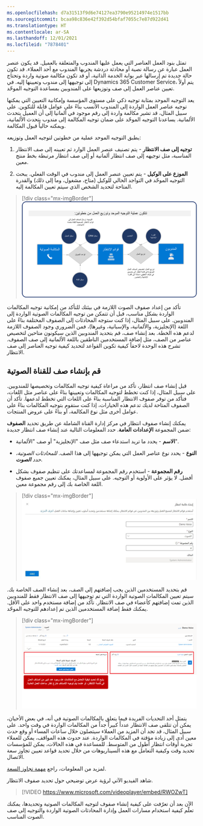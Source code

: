 ```yaml
---
ms.openlocfilehash: d7a31513f9d6e74127ea3790e95214974e1517bb
ms.sourcegitcommit: bcaa98c836e42f392d54bfaf7055c7e87d922d41
ms.translationtype: HT
ms.contentlocale: ar-SA
ms.lasthandoff: 12/01/2021
ms.locfileid: "7878401"
---
```

تمثل بنود العمل العناصر التي يعمل عليها المندوب والمتعلقة بالعميل. قد يكون عنصر العمل عبارة عن رسالة نصية أو محادثة دردشة يجريها المندوب مع أحد العملاء. قد تكون حالة جديدة تم إرسالها عبر بوابة الخدمة الذاتية، أو قد تكون مكالمة صوتية واردة وتحتاج إلى توجيهها إلى مندوب وتعيينها إليه. في Dynamics 365 Customer Service، يتم أولاً تعيين عناصر العمل إلى صف وتوزيعها على المندوبين بمساعدة التوجيه الموحّد. 

يعد التوجيه الموحد بمثابة توجيه ذكي على مستوى المؤسسة وإمكانية التعيين التي يمكنها توجيه عناصر العمل الواردة إلى المندوب الأنسب بناءً على عوامل قابلة للتكوين. على سبيل المثال، قد تشير مكالمة واردة إلى رقم موجود في ألمانيا إلى أن العميل يتحدث الألمانية. يساعدنا التوجيه الموحّد على ضمان توجيه المكالمة إلى مندوب يتحدث الألمانية، ويمكنه حالياً قبول المكالمة. 

يطبق التوجيه الموحد عملية من خطوتين لتوجيه العمل وتوزيعه: 

1.  **توجيه إلى صف الانتظار** - يتم تصنيف عنصر العمل الوارد ثم تعيينه إلى صف الانتظار المناسبة، مثل توجيهه إلى صف انتظار ألمانية أو إلى صف انتظار مرتبطة بخط منتج معين. 
    
1.  **الموزع على الوكيل** - يتم تعيين عنصر العمل إلى مندوب في الوقت الفعلي. يبحث التوجيه الموحّد في التواجد الحالي للوكيل (متاح، مشغول، وما إلى ذلك) والقدرة المتاحة لتحديد الشخص الذي سيتم تعيين المكالمة إليه. 
    
> [!div class="mx-imgBorder"]
> [![رسم تخطيطي لعملية توزيع العمل والتوجيه الموحّد.](../media/routing-overview.png)](../media/routing-overview.png#lightbox)

تأكد من إعداد صفوف الصوت اللازمة في بيئتك للتأكد من إمكانية توجيه المكالمات الواردة بشكل مناسب، قبل أن تتمكن من توجيه المكالمات الصوتية الواردة إلى المندوبين. على سبيل المثال، إذا كنت ستوجه المحادثات إلى الصفوف المختلفة بناءً على اللغة (الإنجليزية، والألمانية، والإسبانية، وغيرها)، فمن الضروري وجود الصفوف اللازمة لدعم هذه الخطة. بعد إنشاء صف، قم بتحديد المندوبين الذين سيكونون متاحين لتخصيص عناصر من الصف، مثل إضافة المستخدمين الناطقين باللغة الألمانية إلى صف الصفوف. تشرح هذه الوحدة لاحقاً كيفية تكوين القواعد لتحديد كيفية توجيه العناصر إلى صف الانتظار. 

## <a name="create-a-queue-for-the-voice-channel"></a>قم بإنشاء صف للقناة الصوتية

قبل إنشاء صف انتظار، تأكد من مراعاة كيفية توجيه المكالمات وتخصيصها للمندوبين. على سبيل المثال، إذا كنت تخطط لتوجيه المكالمات وتعيينها بناءً على عناصر مثل اللغات، فتأكد من توفر صفوف الانتظار المناسبة بناءً على اللغات التي تخطط لدعمها. تأكد أن الصفوف المتاحة لديك تدعم هذه الخيارات، إذا كنت ستقوم بتوجيه المكالمات بناءً على عوامل أخرى مثل نوع المكالمة، أو بناءً على عروض المنتجات. 

يمكنك إنشاء صفوف انتظار في مركز إدارة القناة الشاملة عن طريق تحديد **الصفوف** ضمن المجموعة **الإعدادات العامة**. حدد المعلومات التالية عند إنشاء صف انتظار جديدة:

-   **الاسم** - يحدد ما تريد استدعاء صف مثل صف "الإنجليزية" أو صف "الألمانية".

-   **النوع** - يحدد نوع عناصر العمل التي يمكن توجيهها إلى هذا الصف. *للمحادثات الصوتية، حدد **الصوت**.*

-   **رقم المجموعة** - استخدم رقم المجموعة لمساعدتك على تنظيم صفوف بشكل أفضل. لا يؤثر على الأولوية أو التوجيه. على سبيل المثال، يمكنك تعيين جميع صفوف اللغة الخاصة بك إلى رقم مجموعة معين. 

> [!div class="mx-imgBorder"]
> [![لقطة شاشة للنافذة "إنشاء صف".](../media/create-queue.png)](../media/create-queue.png#lightbox)

قم بتحديد المستخدمين الذين يجب إضافتهم إلى الصف، بعد إنشاء الصف الخاصة بك. سيتم تعيين المكالمات الصوتية الواردة التي تم توجيهها إلى صف الانتظار فقط للمندوبين الذين تمت إضافتهم كأعضاء في صف الانتظار. تأكد من إضافة مستخدم واحد على الأقل. يمكنك فقط إضافة المستخدمين الذين تم إعدادهم للتوجيه الموحّد.

> [!div class="mx-imgBorder"]
> [![لقطة شاشة لـ "صف الصوت" مع إضافة مستخدم.](../media/add-users.png)](../media/add-users.png#lightbox)

يتمثل أحد التحديات الفريدة فيما يتعلق بالمكالمات الصوتية في أنه، في بعض الأحيان، يمكن أن تتلقى صف الانتظار عدداً كبيراً جداً من المكالمات الواردة في وقت واحد.
على سبيل المثال، قد تجد أن المزيد من العملاء سيتصلون خلال ساعات المساء أو وقع حدث معين أدى إلى زيادة مؤقتة في المكالمات الواردة. عند حدوث هذه المواقف، يمكن للعملاء تجربة أوقات انتظار أطول من المتوسط. للمساعدة في هذه الحالات، يمكن للمؤسسات تحديد وقت وكيفية التعامل مع هذه السيناريوهات من خلال تحديد قواعد تعيين تجاوز سعة الاتصال. 

لمزيد من المعلومات، راجع [مهمة تجاوز السعة](/dynamics365/customer-service/voice-channel-call-overflow?azure-portal=true#configure-call-overflow).

شاهد الفيديو الآتي لرؤية عرض توضيحي حول تحديد صفوف الانتظار.

> [!VIDEO https://www.microsoft.com/videoplayer/embed/RWOZwT]

الآن بعد أن تعرّفت على كيفية إنشاء صفوف لتوجيه المكالمات الصوتية وتحديدها، يمكنك تعلّم كيفية استخدام مسارات العمل وإدارة المحادثات الصوتية الواردة والتوجيه إلى صف الصوت المناسب. 
